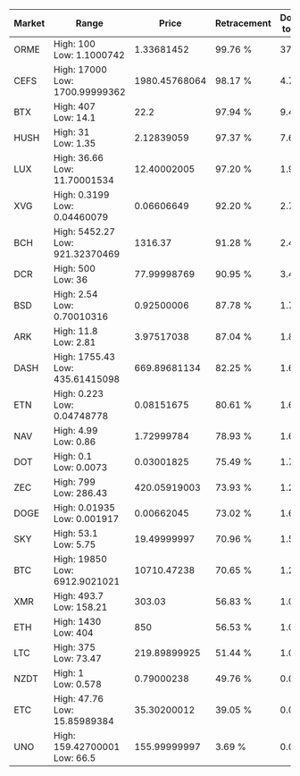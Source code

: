| Market | Range | Price| Retracement | Doubles to 50% |
| --- | --- | --- | --- | --- |
| ORME | High: 100<br />Low: 1.1000742 | 1.33681452 | 99.76 % | 37.81 |
| CEFS | High: 17000<br />Low: 1700.99999362 | 1980.45768064 | 98.17 % | 4.72 |
| BTX | High: 407<br />Low: 14.1 | 22.2 | 97.94 % | 9.48 |
| HUSH | High: 31<br />Low: 1.35 | 2.12839059 | 97.37 % | 7.60 |
| LUX | High: 36.66<br />Low: 11.70001534 | 12.40002005 | 97.20 % | 1.95 |
| XVG | High: 0.3199<br />Low: 0.04460079 | 0.06606649 | 92.20 % | 2.76 |
| BCH | High: 5452.27<br />Low: 921.32370469 | 1316.37 | 91.28 % | 2.42 |
| DCR | High: 500<br />Low: 36 | 77.99998769 | 90.95 % | 3.44 |
| BSD | High: 2.54<br />Low: 0.70010316 | 0.92500006 | 87.78 % | 1.75 |
| ARK | High: 11.8<br />Low: 2.81 | 3.97517038 | 87.04 % | 1.84 |
| DASH | High: 1755.43<br />Low: 435.61415098 | 669.89681134 | 82.25 % | 1.64 |
| ETN | High: 0.223<br />Low: 0.04748778 | 0.08151675 | 80.61 % | 1.66 |
| NAV | High: 4.99<br />Low: 0.86 | 1.72999784 | 78.93 % | 1.69 |
| DOT | High: 0.1<br />Low: 0.0073 | 0.03001825 | 75.49 % | 1.79 |
| ZEC | High: 799<br />Low: 286.43 | 420.05919003 | 73.93 % | 1.29 |
| DOGE | High: 0.01935<br />Low: 0.001917 | 0.00662045 | 73.02 % | 1.61 |
| SKY | High: 53.1<br />Low: 5.75 | 19.49999997 | 70.96 % | 1.51 |
| BTC | High: 19850<br />Low: 6912.9021021 | 10710.47238 | 70.65 % | 1.25 |
| XMR | High: 493.7<br />Low: 158.21 | 303.03 | 56.83 % | 1.08 |
| ETH | High: 1430<br />Low: 404 | 850 | 56.53 % | 1.08 |
| LTC | High: 375<br />Low: 73.47 | 219.89899925 | 51.44 % | 1.02 |
| NZDT | High: 1<br />Low: 0.578 | 0.79000238 | 49.76 % | 0.00 |
| ETC | High: 47.76<br />Low: 15.85989384 | 35.30200012 | 39.05 % | 0.00 |
| UNO | High: 159.42700001<br />Low: 66.5 | 155.99999997 | 3.69 % | 0.00 |

